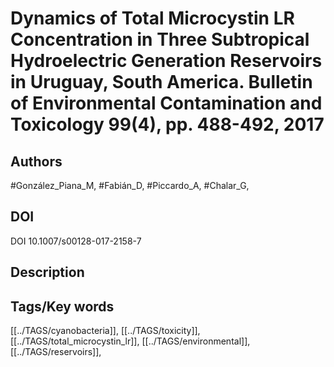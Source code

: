 # Dynamics of Total Microcystin LR Concentration in Three Subtropical Hydroelectric Generation Reservoirs in Uruguay, South America. Bulletin of Environmental Contamination and Toxicology 99(4), pp. 488-492, 2017
## Authors
#González_Piana_M, #Fabián_D, #Piccardo_A, #Chalar_G, 
## DOI
 DOI 10.1007/s00128-017-2158-7
## Description

## Tags/Key words
[[../TAGS/cyanobacteria]], [[../TAGS/toxicity]], [[../TAGS/total_microcystin_lr]], [[../TAGS/environmental]], [[../TAGS/reservoirs]], 